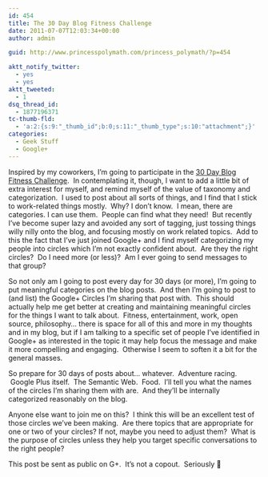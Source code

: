 ```yaml
---
id: 454
title: The 30 Day Blog Fitness Challenge
date: 2011-07-07T12:03:34+00:00
author: admin

guid: http://www.princesspolymath.com/princess_polymath/?p=454

aktt_notify_twitter:
  - yes
  - yes
aktt_tweeted:
  - 1
dsq_thread_id:
  - 1877196371
tc-thumb-fld:
  - 'a:2:{s:9:"_thumb_id";b:0;s:11:"_thumb_type";s:10:"attachment";}'
categories:
  - Geek Stuff
  - Google+
---
```

Inspired by my coworkers, I&#8217;m going to participate in the [30 Day Blog Fitness Challenge](http://brikis98.blogspot.com/2011/07/30-day-blog-fitness-challenge.html).  In contemplating it, though, I want to add a little bit of extra interest for myself, and remind myself of the value of taxonomy and categorization.  I used to post about all sorts of things, and I find that I stick to work-related things mostly.  Why? I don&#8217;t know.  I mean, there are categories. I can use them.  People can find what they need!  But recently I&#8217;ve become super lazy and avoided any sort of tagging, just tossing things willy nilly onto the blog, and focusing mostly on work related topics.  Add to this the fact that I&#8217;ve just joined Google+ and I find myself categorizing my people into circles which I&#8217;m not exactly confident about.  Are they the right circles?  Do I need more (or less)?  Am I ever going to send messages to that group?

So not only am I going to post every day for 30 days (or more), I&#8217;m going to put meaningful categories on the blog posts.  And then I&#8217;m going to post to (and list) the Google+ Circles I&#8217;m sharing that post with.  This should actually help me get better at creating and maintaining meaningful circles for the things I want to talk about.  Fitness, entertainment, work, open source, philosophy&#8230; there is space for all of this and more in my thoughts and in my blog, but if I am talking to a specific set of people I&#8217;ve identified in Google+ as interested in the topic it may help focus the message and make it more compelling and engaging.  Otherwise I seem to soften it a bit for the general masses.

So prepare for 30 days of posts about&#8230; whatever.  Adventure racing.  Google Plus itself.  The Semantic Web.  Food.  I&#8217;ll tell you what the names of the circles I&#8217;m sharing them with are.  And they&#8217;ll be internally categorized reasonably on the blog.

Anyone else want to join me on this?  I think this will be an excellent test of those circles we&#8217;ve been making.  Are there topics that are appropriate for one or two of your circles? If not, maybe you need to adjust them?  What is the purpose of circles unless they help you target specific conversations to the right people?

This post be sent as public on G+.  It&#8217;s not a copout.  Seriously 🙂